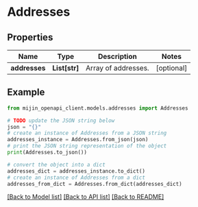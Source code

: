 # Addresses


## Properties

Name | Type | Description | Notes
------------ | ------------- | ------------- | -------------
**addresses** | **List[str]** | Array of addresses. | [optional] 

## Example

```python
from mijin_openapi_client.models.addresses import Addresses

# TODO update the JSON string below
json = "{}"
# create an instance of Addresses from a JSON string
addresses_instance = Addresses.from_json(json)
# print the JSON string representation of the object
print(Addresses.to_json())

# convert the object into a dict
addresses_dict = addresses_instance.to_dict()
# create an instance of Addresses from a dict
addresses_from_dict = Addresses.from_dict(addresses_dict)
```
[[Back to Model list]](../README.md#documentation-for-models) [[Back to API list]](../README.md#documentation-for-api-endpoints) [[Back to README]](../README.md)


